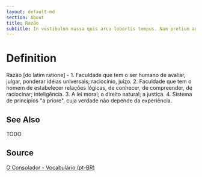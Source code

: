 ```yaml
---
layout: default-md
section: About
title: Razão
subtitle: In vestibulum massa quis arcu lobortis tempus. Nam pretium arcu in odio vulputate luctus.
---
```


# Definition
Razão [do latim ratione] - 1. Faculdade que tem o ser humano de avaliar, julgar, ponderar idéias universais; raciocínio, juízo. 2. Faculdade que tem o homem de estabelecer relações lógicas, de conhecer, de compreender, de raciocinar; inteligência. 3. A lei moral; o direito natural; a justiça. 4. Sistema de princípios "a priore", cuja verdade não depende da experiência.

## See Also
TODO

## Source
[O Consolador - Vocabulário (pt-BR)](http://www.oconsolador.com.br/linkfixo/vocabulario/principal.html)

